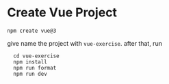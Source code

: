 # Create Vue Project

```
npm create vue@3
```

give name the project with `vue-exercise`. after that, run

```
  cd vue-exercise
  npm install
  npm run format
  npm run dev
```